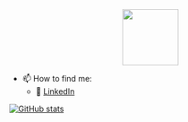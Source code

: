 <div id="header" align="center">
  <img src="https://media.giphy.com/media/M9gbBd9nbDrOTu1Mqx/giphy.gif" width="100"/>
</div>

- 📫 How to find me: 
  - :office: [LinkedIn](https://www.linkedin.com/in/sivakumarvaddi/)

[![GitHub stats](https://github-readme-stats.vercel.app/api?username=sivakumarvaddi786)](https://github.com/username/github-readme-stats)
